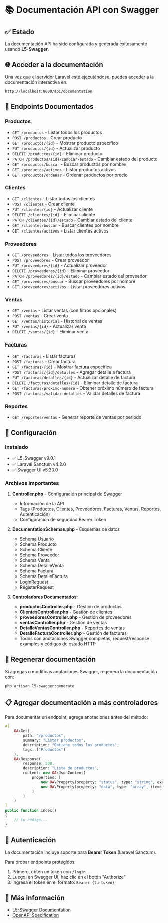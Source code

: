 # 📚 Documentación API con Swagger

## ✅ Estado

La documentación API ha sido configurada y generada exitosamente usando **L5-Swagger**.

## 🌐 Acceder a la documentación

Una vez que el servidor Laravel esté ejecutándose, puedes acceder a la documentación interactiva en:

```
http://localhost:8000/api/documentation
```

## 📝 Endpoints Documentados

### Productos
- `GET /productos` - Listar todos los productos
- `POST /productos` - Crear producto
- `GET /productos/{id}` - Mostrar producto específico
- `PUT /productos/{id}` - Actualizar producto
- `DELETE /productos/{id}` - Eliminar producto
- `PATCH /productos/{id}/cambiar-estado` - Cambiar estado del producto
- `GET /productos/buscar` - Buscar productos por nombre
- `GET /productos/activos` - Listar productos activos
- `GET /productos/ordenar` - Ordenar productos por precio

### Clientes
- `GET /clientes` - Listar todos los clientes
- `POST /clientes` - Crear cliente
- `PUT /clientes/{id}` - Actualizar cliente
- `DELETE /clientes/{id}` - Eliminar cliente
- `PATCH /clientes/{id}/estado` - Cambiar estado del cliente
- `GET /clientes/buscar` - Buscar clientes por nombre
- `GET /clientes/activos` - Listar clientes activos

### Proveedores
- `GET /proveedores` - Listar todos los proveedores
- `POST /proveedores` - Crear proveedor
- `PUT /proveedores/{id}` - Actualizar proveedor
- `DELETE /proveedores/{id}` - Eliminar proveedor
- `PATCH /proveedores/{id}/estado` - Cambiar estado del proveedor
- `GET /proveedores/buscar` - Buscar proveedores por nombre
- `GET /proveedores/activos` - Listar proveedores activos

### Ventas
- `GET /ventas` - Listar ventas (con filtros opcionales)
- `POST /ventas` - Crear venta
- `GET /ventas/historial` - Historial de ventas
- `PUT /ventas/{id}` - Actualizar venta
- `DELETE /ventas/{id}` - Eliminar venta

### Facturas
- `GET /facturas` - Listar facturas
- `POST /facturas` - Crear factura
- `GET /facturas/{id}` - Mostrar factura específica
- `POST /facturas/{id}/detalles` - Agregar detalle a factura
- `PUT /facturas/detalles/{id}` - Actualizar detalle de factura
- `DELETE /facturas/detalles/{id}` - Eliminar detalle de factura
- `GET /facturas/proximo-numero` - Obtener próximo número de factura
- `POST /facturas/validar-detalles` - Validar detalles de factura

### Reportes
- `GET /reportes/ventas` - Generar reporte de ventas por periodo

## 🔧 Configuración

### Instalado
- ✅ L5-Swagger v9.0.1
- ✅ Laravel Sanctum v4.2.0
- ✅ Swagger UI v5.30.0

### Archivos importantes

1. **Controller.php** - Configuración principal de Swagger
   - Información de la API
   - Tags (Productos, Clientes, Proveedores, Facturas, Ventas, Reportes, Autenticación)
   - Configuración de seguridad Bearer Token

2. **DocumentationSchemas.php** - Esquemas de datos
   - Schema Usuario
   - Schema Producto
   - Schema Cliente
   - Schema Proveedor
   - Schema Venta
   - Schema DetalleVenta
   - Schema Factura
   - Schema DetalleFactura
   - LoginRequest
   - RegisterRequest

3. **Controladores Documentados**:
   - **productosController.php** - Gestión de productos
   - **ClientesController.php** - Gestión de clientes
   - **proveedoresController.php** - Gestión de proveedores
   - **ventasController.php** - Gestión de ventas
   - **DetalleVentasController.php** - Reportes de ventas
   - **DetalleFacturaController.php** - Gestión de facturas
   - Todos con anotaciones Swagger completas, request/response examples y códigos de estado HTTP

## 🔄 Regenerar documentación

Si agregas o modificas anotaciones Swagger, regenera la documentación con:

```bash
php artisan l5-swagger:generate
```

## 📋 Agregar documentación a más controladores

Para documentar un endpoint, agrega anotaciones antes del método:

```php
#[
    OA\Get(
        path: "/productos",
        summary: "Listar productos",
        description: "Obtiene todos los productos",
        tags: ["Productos"]
    ),
    OA\Response(
        response: 200,
        description: "Lista de productos",
        content: new OA\JsonContent(
            properties: [
                new OA\Property(property: "status", type: "string", example: "success"),
                new OA\Property(property: "data", type: "array", items: new OA\Items(ref: "#/components/schemas/Producto"))
            ]
        )
    )
]
public function index()
{
    // tu código...
}
```

## 🔐 Autenticación

La documentación incluye soporte para **Bearer Token** (Laravel Sanctum).

Para probar endpoints protegidos:

1. Primero, obtén un token con `/login`
2. Luego, en Swagger UI, haz clic en el botón "Authorize"
3. Ingresa el token en el formato: `Bearer {tu-token}`

## 📖 Más información

- [L5-Swagger Documentation](https://github.com/darkaonline/l5-swagger)
- [OpenAPI Specification](https://swagger.io/specification/)

